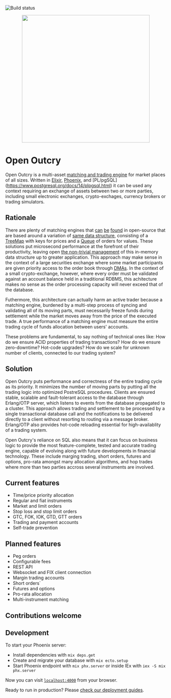 ![Build status](https://github.com/tolyo/open-outcry/actions/workflows/elixir.yml/badge.svg)

<p align="center">
  <a target="_blank" rel="noopener noreferrer">
    <img src="https://raw.githubusercontent.com/tolyo/open-outcry/main/assets/market.jpg" width="400">
  </a>

  # Open Outcry
</p>

Open Outcry is a multi-asset [matching and trading engine](https://en.wikipedia.org/wiki/Order_matching_system) for market places of all sizes. Written in [Elixir](https://elixir-lang.org/), [Phoenix](https://www.phoenixframework.org/), and [PL/pgSQL] (https://www.postgresql.org/docs/14/plpgsql.html) 
it can be used any context requiring an exchange of assets between two or more parties, including small electronic exchanges, crypto-exchages, currency brokers or trading simulators.

## Rationale

There are plenty of matching engines that [can](https://github.com/Laffini/Java-Matching-Engine) 
[be](https://github.com/enewhuis/liquibook) [found](https://www.opensourceagenda.com/projects/exchange-core) in open-source that are based around 
a variation of [same data structure](https://link.springer.com/chapter/10.1007/978-1-4302-0147-2_2), consisting of a [TreeMap](https://docs.oracle.com/javase/8/docs/api/java/util/TreeMap.html) with keys for prices and a [Queue](https://docs.oracle.com/javase/7/docs/api/java/util/Queue.html) of orders for values. These
solutions put microsecond performance at the forefront of their productivity, leaving open [the non-trivial management](https://martinfowler.com/articles/lmax.html#KeepingItAllInMemory) of this in-memory data structure up to greater application. This approach may make sense in the context of a large securities exchange where some market participants are given priority access to the order book through [DMAs](https://www.investopedia.com/terms/d/directmarketaccess.asp). In the context of a small crypto-exchange, however, where every order must be validated against an account balance held in a traditional RDBMS, this achitecture makes no sense 
as the order processing capacity will never exceed that of the database.  

Futhermore, this architecture can actually harm an active trader because a matching engine, burdened by a multi-step process of syncing and validating all of its moving parts, must necessarily freeze funds during settlement while the market moves away from the price of the executed trade. A true performance of a matching engine must measure the entire trading cycle of funds allocation between users' accounts.

These problems are fundamental, to say nothing of technical ones like: How do we ensure ACID properties of trading transactions? How do we ensure zero-downtime? Hot-code upgrades? How do we scale for unknown number of clients, connected to our trading system?

## Solution

Open Outcry puts performance and correctness of the entire trading cycle as its priority. It minimizes the number
of moving parts by putting all the trading logic into optimized PostreSQL procedures. Clients are ensured stable,
scalable and fault-tolerant access to the database through Erlang/OTP server, which listens to events from the database propagated to a cluster. This approach allows trading and settlement to be processed by a single transactional database call and the notifications to be delivered directly to a client without resorting to routing via a message broker. Erlang/OTP also provides hot-code reloading essential for high-availablity of a
trading system.

Open Outcry's reliance on SQL also means that it can focus on business logic to provide the most feature-complete, tested and accurate trading engine, capable of evolving along with future developments in financial technology. These include marging trading, short orders, futures and options, pro-rata amongst many allocation algorithms, and hop trades where more than two parties accross several instruments are involved.

## Current features

  * Time/price priority allocation
  * Regular and fiat instruments
  * Market and limit orders
  * Stop loss and stop limit orders
  * GTC, FOK, IOK, GTD, GTT orders
  * Trading and payment accounts 
  * Self-trade prevention
  
## Planned features

  * Peg orders
  * Configurable fees
  * REST API
  * Websocket and FIX client connection
  * Margin trading accounts
  * Short orders`
  * Futures and options
  * Pro-rata allocation
  * Multi-instrument matching

## Contributions welcome  

## Development

To start your Phoenix server:

  * Install dependencies with `mix deps.get`
  * Create and migrate your database with `mix ecto.setup`
  * Start Phoenix endpoint with `mix phx.server` or inside IEx with `iex -S mix phx.server`

Now you can visit [`localhost:4000`](http://localhost:4000) from your browser.

Ready to run in production? Please [check our deployment guides](https://hexdocs.pm/phoenix/deployment.html).